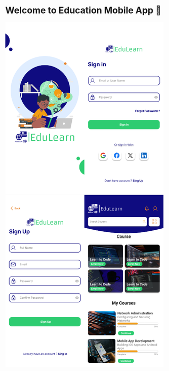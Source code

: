 # Welcome to Education Mobile App 👋
<img src="/assets/image/home.png" width="250px" alt="login"><img src="/assets/image/Sign%20in.png" width="250px" alt="login">
<img src="/assets/image/Sign%20up.png" width="250px" alt="login"><img src="/assets/image/Home%20screen.png" width="250px" alt="login">


